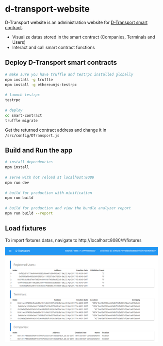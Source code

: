 # d-transport-website

D-Transport website is an administration website for [D-Transport smart contract](https://github.com/D-Transport/smart-contract).
- Visualize datas stored in the smart contract (Companies, Terminals and Users)
- Interact and call smart contract functions

## Deploy D-Transport smart contracts
``` bash
# make sure you have truffle and testrpc installed globally
npm install -g truffle
npm install -g ethereumjs-testrpc

# launch testrpc
testrpc

# deploy
cd smart-contract
truffle migrate
```
Get the returned contract address and change it in `/src/config/DTransport.js`

## Build and Run the app

``` bash
# install dependencies
npm install

# serve with hot reload at localhost:8080
npm run dev

# build for production with minification
npm run build

# build for production and view the bundle analyzer report
npm run build --report
```

## Load fixtures
To import fixtures datas, navigate to http://localhost:8080/#/fixtures


![Screen](screen.png)
